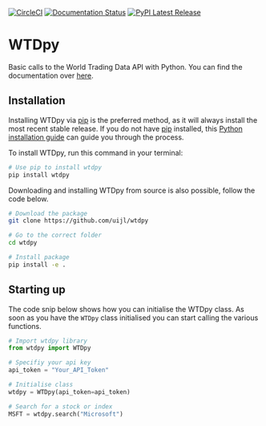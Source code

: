 [![CircleCI](https://circleci.com/gh/uijl/wtdpy.svg?style=svg)](https://circleci.com/gh/uijl/wtdpy)
[![Documentation Status](https://readthedocs.org/projects/wtdpy/badge/?version=latest)](https://wtdpy.readthedocs.io/en/latest/?badge=latest)
[![PyPI Latest Release](https://img.shields.io/pypi/v/wtdpy.svg)](https://pypi.org/project/wtdpy/)

# WTDpy

Basic calls to the World Trading Data API with Python. 
You can find the documentation over [here](https://wtdpy.readthedocs.io).

## Installation

Installing WTDpy via [pip](https://pip.pypa.io) is the preferred method, as it will always install the most recent stable release. If you do not have
[pip](https://pip.pypa.io) installed, this [Python installation guide](http://docs.python-guide.org/en/latest/starting/installation/) can guide you through the process.

To install WTDpy, run this command in your terminal:

``` bash
# Use pip to install wtdpy
pip install wtdpy
```

Downloading and installing WTDpy from source is also possible, follow the code below.

``` bash
# Download the package
git clone https://github.com/uijl/wtdpy

# Go to the correct folder
cd wtdpy

# Install package
pip install -e .
```

## Starting up

The code snip below shows how you can initialise the WTDpy class. As soon as you have the `WTDpy` class initialised you can start calling the various functions.

```python
# Import wtdpy library
from wtdpy import WTDpy

# Specifiy your api key
api_token = "Your_API_Token"

# Initialise class
wtdpy = WTDpy(api_token=api_token)

# Search for a stock or index
MSFT = wtdpy.search("Microsoft")
```
